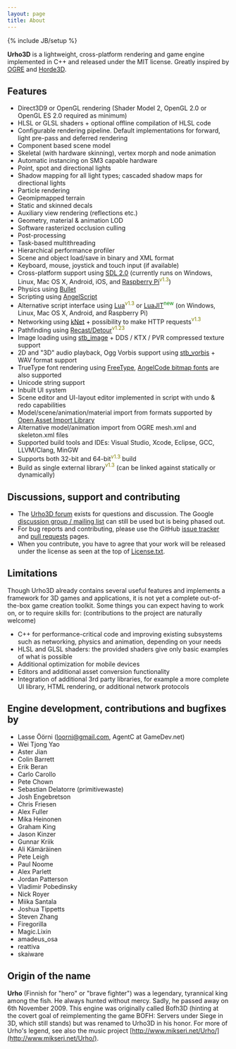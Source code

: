 ```yaml
---
layout: page
title: About
---
```

{% include JB/setup %}

**Urho3D** is a lightweight, cross-platform rendering and game engine implemented in C++ and released under the MIT license. Greatly inspired by [OGRE](http://www.ogre3d.org/) and [Horde3D](http://www.horde3d.org/).

## Features
- Direct3D9 or OpenGL rendering (Shader Model 2, OpenGL 2.0 or OpenGL ES 2.0 required as minimum)
- HLSL or GLSL shaders + optional offline compilation of HLSL code
- Configurable rendering pipeline. Default implementations for forward, light pre-pass and deferred rendering
- Component based scene model
- Skeletal (with hardware skinning), vertex morph and node animation
- Automatic instancing on SM3 capable hardware
- Point, spot and directional lights
- Shadow mapping for all light types; cascaded shadow maps for directional lights
- Particle rendering
- Geomipmapped terrain
- Static and skinned decals
- Auxiliary view rendering (reflections etc.)
- Geometry, material & animation LOD
- Software rasterized occlusion culling
- Post-processing
- Task-based multithreading
- Hierarchical performance profiler
- Scene and object load/save in binary and XML format
- Keyboard, mouse, joystick and touch input (if available)
- Cross-platform support using [SDL 2.0](http://www.libsdl.org/) (currently runs on Windows, Linux, Mac OS X, Android, iOS, and [Raspberry Pi](http://www.raspberrypi.org/)<font color="olive"><sup>v1.3</sup></font>)
- Physics using [Bullet](http://www.bulletphysics.org/)
- Scripting using [AngelScript](http://www.angelcode.com/angelscript/)
- Alternative script interface using [Lua](http://www.lua.org/)<font color="olive"><sup>v1.3</sup></font> or [LuaJIT](http://luajit.org/)<font color="green"><sup>new</sup></font> (on Windows, Linux, Mac OS X, Android, and Raspberry Pi)
- Networking using [kNet](https://github.com/juj/kNet/) + possibility to make HTTP requests<font color="olive"><sup>v1.3</sup></font>
- Pathfinding using [Recast/Detour](https://code.google.com/p/recastnavigation/)<font color="olive"><sup>v1.23</sup></font>
- Image loading using [stb_image](http://nothings.org/) + DDS / KTX / PVR compressed texture support
- 2D and "3D" audio playback, Ogg Vorbis support using [stb_vorbis](http://nothings.org/) + WAV format support
- TrueType font rendering using [FreeType](http://www.freetype.org/), [AngelCode bitmap fonts](http://www.angelcode.com/products/bmfont/) are also supported
- Unicode string support
- Inbuilt UI system
- Scene editor and UI-layout editor implemented in script with undo & redo capabilities
- Model/scene/animation/material import from formats supported by [Open Asset Import Library](http://assimp.sourceforge.net)
- Alternative model/animation import from OGRE mesh.xml and skeleton.xml files
- Supported build tools and IDEs: Visual Studio, Xcode, Eclipse, GCC, LLVM/Clang, MinGW
- Supports both 32-bit and 64-bit<font color="olive"><sup>v1.3</sup></font> build
- Build as single external library<font color="olive"><sup>v1.3</sup></font> (can be linked against statically or dynamically)

## Discussions, support and contributing
- The [Urho3D forum](http://urho3d.prophpbb.com/) exists for questions and discussion. The Google [discussion group / mailing list](http://groups.google.com/group/urho3d/) can still be used but is being phased out.
- For bug reports and contributing, please use the GitHub [issue tracker](https://github.com/urho3d/Urho3D/issues/) and [pull requests](https://github.com/urho3d/Urho3D/pulls) pages.
- When you contribute, you have to agree that your work will be released under the license as seen at the top of [License.txt](https://github.com/urho3d/Urho3D/blob/master/License.txt).

## Limitations
Though Urho3D already contains several useful features and implements a framework for 3D games and applications, it is not yet a complete out-of-the-box game creation toolkit. Some things you can expect having to work on, or to require skills for: (contributions to the project are naturally welcome)
- C++ for performance-critical code and improving existing subsystems such as networking, physics and animation, depending on your needs
- HLSL and GLSL shaders: the provided shaders give only basic examples of what is possible
- Additional optimization for mobile devices
- Editors and additional asset conversion functionality
- Integration of additional 3rd party libraries, for example a more complete UI library, HTML rendering, or additional network protocols

## Engine development, contributions and bugfixes by
- Lasse Öörni (loorni@gmail.com, AgentC at GameDev.net)
- Wei Tjong Yao
- Aster Jian
- Colin Barrett
- Erik Beran
- Carlo Carollo
- Pete Chown
- Sebastian Delatorre (primitivewaste)
- Josh Engebretson
- Chris Friesen
- Alex Fuller
- Mika Heinonen
- Graham King
- Jason Kinzer
- Gunnar Kriik
- Ali Kämäräinen
- Pete Leigh
- Paul Noome
- Alex Parlett
- Jordan Patterson
- Vladimir Pobedinsky
- Nick Royer
- Miika Santala
- Joshua Tippetts
- Steven Zhang
- Firegorilla
- Magic.Lixin
- amadeus_osa
- reattiva
- skaiware

## Origin of the name
**Urho** (Finnish for "hero" or "brave fighter") was a legendary, tyrannical king among the fish. He always hunted without mercy. Sadly, he passed away on 6th November 2009. This engine was originally called Bofh3D (hinting at the covert goal of reimplementing the game BOFH: Servers under Siege in 3D, which still stands) but was renamed to Urho3D in his honor. For more of Urho's legend, see also the music project [http://www.mikseri.net/Urho/](http://www.mikseri.net/Urho/).
